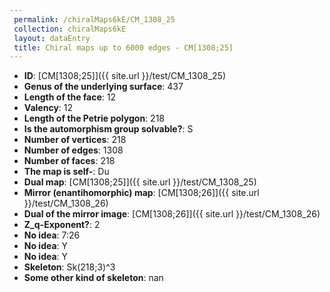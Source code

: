 ```yaml
--- 
 permalink: /chiralMaps6kE/CM_1308_25 
 collection: chiralMaps6kE
 layout: dataEntry
 title: Chiral maps up to 6000 edges - CM[1308;25]
---
```


- **ID**: [CM[1308;25]]({{ site.url }}/test/CM_1308_25)
- **Genus of the underlying surface**: 437
- **Length of the face**: 12
- **Valency**: 12
- **Length of the Petrie polygon**: 218
- **Is the automorphism group solvable?**: S
- **Number of vertices**: 218
- **Number of edges**: 1308
- **Number of faces**: 218
- **The map is self-**: Du
- **Dual map**: [CM[1308;25]]({{ site.url }}/test/CM_1308_25)
- **Mirror (enantihomorphic) map**: [CM[1308;26]]({{ site.url }}/test/CM_1308_26)
- **Dual of the mirror image**: [CM[1308;26]]({{ site.url }}/test/CM_1308_26)
- **Z_q-Exponent?**: 2
- **No idea**:  7:26
- **No idea**: Y
- **No idea**: Y
- **Skeleton**: Sk(218;3)^3
- **Some other kind of skeleton**: nan
